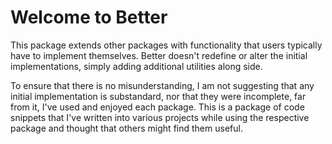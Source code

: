 # Welcome to Better

This package extends other packages with functionality that users typically have to implement themselves. Better doesn't redefine or alter the initial implementations, simply adding additional utilities along side.

To ensure that there is no misunderstanding, I am not suggesting that any initial implementation is substandard, nor that they were incomplete, far from it, I've used and enjoyed each package. This is a package of code snippets that I've written into various projects while using the respective package and thought that others might find them useful.